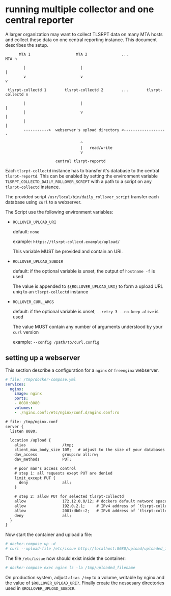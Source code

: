 # running multiple collector and one central reporter

A larger organization may want to collect TLSRPT data on many MTA hosts and
collect these data on one central reporting instance. This document describes
the setup.

```text
      MTA 1                    MTA 2               ...              MTA n

        |                        |                                    |
        v                        v                                    v

 tlsrpt-collectd 1        tlsrpt-collectd 2        ...        tlsrpt-collectd n

        |                        |                                    |
        |                        v                                    |
        |                                                             |
        ----------->  webserver's upload directory <-------------------

                                 ^
                                 |   read/write
                                 v

                      central tlsrpt-reportd
```

Each `tlsrpt-collectd` instance has to transfer it's database to the central
`tlsrpt-reportd`.
This can be enabled by setting the environment variable
`TLSRPT_COLLECTD_DAILY_ROLLOVER_SCRIPT` with a path to a script on any
`tlsrpt-collectd` instance.

The provided script `/usr/local/bin/daily_rollover_script` transfer each
database using `curl` to a webserver.

The Script use the following environment variables:

* `ROLLOVER_UPLOAD_URI`

  default: `none`

  example: `https://tlsrpt-collecd.example/upload/`

  This variable MUST be provided and contain an URI.

* `ROLLOVER_UPLOAD_SUBDIR`

  default: if the optional variable is unset, the output of `hostname -f` is
           used

  The value is appended to `${ROLLOVER_UPLOAD_URI}` to form a upload URL uniq
  to an `tlsrpt-collectd` instance

* `ROLLOVER_CURL_ARGS`

  default: if the optional variable is unset, `--retry 3 --no-keep-alive` is
           used

  The value MUST contain any number of arguments understood by your `curl`
  version

  example: `--config /path/to/curl.config`

## setting up a webserver

This section describe a configuration for a `nginx` or `freenginx` webserver.

```yaml
# file: /tmp/docker-compose.yml
services:
  nginx:
    image: nginx
    ports:
    - 8080:8080
    volumes:
    - ./nginx.conf:/etc/nginx/conf.d/nginx.conf:ro
```

```txt
# file: /tmp/nginx.conf
server {
  listen 8080;

  location /upload {
    alias                /tmp;
    client_max_body_size 10M;   # adjust to the size of your databases
    dav_access           group:rw all:rw;
    dav_methods          PUT;

    # poor man's access control
    # step 1: all requests exept PUT are denied
    limit_except PUT {
      deny               all;
    }

    # step 2: allow PUT for selected tlsrpt-collectd
    allow                172.12.0.0/12; # dockers default netword space
    allow                192.0.2.1;     # IPv4 address of `tlsrpt-collectd 1
    allow                2001:db0::2;   # IPv6 address of `tlsrpt-collectd 2
    deny                 all;
  }
}
```

Now start the container and upload a file:

```sh
# docker-compose up -d
# curl --upload-file /etc/issue http://localhost:8080/upload/uploaded_filename
```

The file `/etc/issue` now should exist inside the container:

```sh
# docker-compose exec nginx ls -la /tmp/uploaded_filename
```

On production system, adjust `alias /tmp` to a volume, writable by nginx and
the value of `$ROLLOVER_UPLOAD_URI?`. Finally create the nessesary directories
used in `$ROLLOVER_UPLOAD_SUBDIR`.
